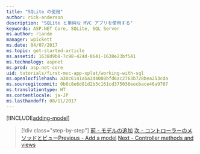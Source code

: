 ```yaml
---
title: "SQLite の使用"
author: rick-anderson
description: "SQLite と単純な MVC アプリを使用する"
keywords: ASP.NET Core, SQLite, SQL Server
ms.author: riande
manager: wpickett
ms.date: 04/07/2017
ms.topic: get-started-article
ms.assetid: 1638d9b8-7c98-424d-8641-1638e23bf541
ms.technology: aspnet
ms.prod: asp.net-core
uid: tutorials/first-mvc-app-xplat/working-with-sql
ms.openlocfilehash: a30c6141a5a3d4008bfd6ac2763b728bea253cda
ms.sourcegitcommit: 0b6c8e6d81d2b3c161cd375036eecbace46a9707
ms.translationtype: HT
ms.contentlocale: ja-JP
ms.lasthandoff: 08/11/2017
---
```

[!INCLUDE[adding-model](../../includes/mvc-intro/sql.md)]

>[!div class="step-by-step"]
<span data-ttu-id="f8204-104">[前 - モデルの追加](adding-model.md)
[次 - コントローラーのメソッドとビュー](controller-methods-views.md)</span><span class="sxs-lookup"><span data-stu-id="f8204-104">[Previous - Add a model](adding-model.md)
[Next - Controller methods and views](controller-methods-views.md)</span></span>
